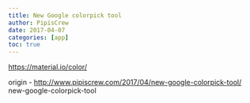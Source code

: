 ```yaml
---
title: New Google colorpick tool
author: PipisCrew
date: 2017-04-07
categories: [app]
toc: true
---
```


https://material.io/color/

origin - http://www.pipiscrew.com/2017/04/new-google-colorpick-tool/ new-google-colorpick-tool